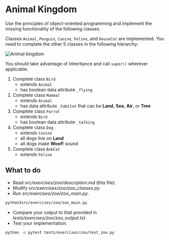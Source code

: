 # Animal Kingdom

Use the principles of object-oriented programming and implement the missing functionality of the following classes.

Classes `Animal`, `Penguin`, `Canine`, `Feline`, and `HouseCat` are implemented. You need to complete the other 5 classes in the following hierarchy:

![Animal kingdom](zoo.png)

You should take advantage of inheritance and call `super()` wherever applicable.

1. Complete class `Bird`
   - extends `Animal`
   - has boolean data attribute `_flying`
1. Complete class `Mammal`
   - extends `Animal`
   - has data attribute `_habitat` that can be **Land**, **Sea**, **Air**, or **Tree**
1. Complete class `Parrot`
   - extends `Bird`
   - has boolean data attribute `_talking`
1. Complete class `Dog`
   - extends `Canine`
   - all dogs live on **Land**
   - all dogs make **Woof!** sound
1. Complete class `BobCat`
   - extends `Feline`

## What to do

- Read _src/exercises/zoo/description.md_ (this file).
- Modify _src/exercises/zoo/zoo\_classes.py_.
- Run _src/exercises/zoo/zoo\_main.py_.

```bash
python3src/exercises/zoo/zoo_main.py
```

- Compare your output to that provided in _tests/exercises/zoo/zoo\_output.txt_.
- Test your implementation.

```bash
python -m pytest tests/exercises/zoo/test_zoo.py
```
